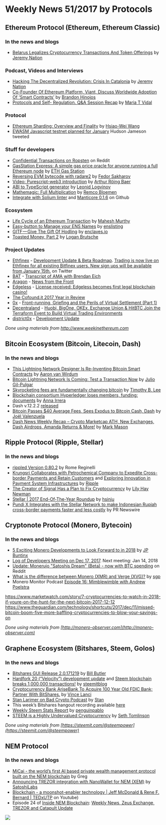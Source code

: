 # Weekly News 51/2017 by Protocols
## Ethereum Protocol (Ethereum, Ethereum Classic)
### In the news and blogs

* [Belarus Legalizes Cryptocurrency Transactions And Token Offerings](https://www.ethnews.com/belarus-legalizes-cryptocurrency-transactions-and-token-offerings) by [Jeremy Nation](https://www.ethnews.com/author/jeremy-nation)

### Podcast, Videos and Interviews  
* [Hacking The Decentralized Revolution: Crisis In Catalonia](https://www.ethnews.com/hacking-the-decentralized-revolution-crisis-in-catalonia) by [Jeremy Nation](https://www.ethnews.com/author/jeremy-nation)
* [Co-Founder Of Ethereum Platform, Viant, Discuss Worldwide Adoption Of ‘Smart Contracts’](https://scopeweekly.com/2017/12/21/co-founder-ethereum-platform-viant-discuss-worldwide-adoption-smart-contracts/) by [Brandon Hinojos](https://scopeweekly.com/author/brandonh/)
* [Protocols and Self- Regulation. Q&A Session Recap](https://medium.com/legal-block/protocols-and-self-regulation-q-a-session-recap-f279f5cee3c9) by [Maria T Vidal](https://medium.com/@mariat.vidal)

### Protocol
* [Ethereum Sharding: Overview and Finality](https://medium.com/@icebearhww/ethereum-sharding-and-finality-65248951f649) by [Hsiao-Wei Wang](https://medium.com/@icebearhww)
* [EWASM Javascript testnet planned for January](https://twitter.com/hudsonjameson/status/945906736187281409) Hudson Jameson tweeted

### Stuff for developers
* [Confidential Transactions on Ropsten](https://www.reddit.com/r/ethereum/comments/7mcibp/confidential_transactions_on_ropsten/) on Reddit
* [GasStation Express: A simple gas price oracle for anyone running a full Ethereum node](https://medium.com/@ethgasstation/gasstation-express-a-simple-gas-price-oracle-for-anyone-running-a-full-ethereum-node-f1bde46260f5) by [ETH Gas Station](https://medium.com/@ethgasstation)
* [Reversing EVM bytecode with radare2](https://blog.positive.com/reversing-evm-bytecode-with-radare2-ab77247e5e53) by [Fedor Sakharov](https://blog.positive.com/@theo_montekki)
* [Video: Purescript-web3 introduction](https://blog.foam.space/video-purescript-web3-introduction-bca47388bf70) by [Arthur Röing Baer](https://blog.foam.space/@arthurroingbaer)
* [ABI to TypeScript generator](https://blog.0xproject.com/abi-to-typescript-generator-b0fb5cae9e29) by [Leonid Logvinov](https://blog.0xproject.com/@Logvinov)
* [Mathemagic: Full Multiplication](https://medium.com/wicketh/mathemagic-full-multiply-27650fec525d) by [Remco Bloemen](https://medium.com/@recmo)
* [Integrate with Solium linter](https://github.com/ethereum/emacs-solidity/pull/17) and [Manticore 0.1.6](https://github.com/trailofbits/manticore/releases/tag/0.1.6) on Github

### Ecosystem
* [Life Cycle of an Ethereum Transaction](https://medium.com/blockchannel/life-cycle-of-an-ethereum-transaction-e5c66bae0f6e) by [Mahesh Murthy](https://medium.com/@mvmurthy)
* [Easy-button to Manage your ENS Names](https://medium.com/@enslisting.com/easy-button-to-manage-your-ens-names-c48aa7b86ca2) by [enslisting](https://medium.com/@enslisting.com)
* [GITF — Give The Gift Of Hodling](https://medium.com/@enclavesio/gitf-give-the-gift-of-hodling-39cf17f371b3) by [enclaves.io](https://medium.com/@enclavesio)
* [Toasted Money, Part 2](https://medium.com/@coinop.logan/toasted-money-part-2-b5dfd0b1e946) by [Logan Brutsche](https://medium.com/@coinop.logan)

### Project Updates
* [Ethfinex](https://www.bitfinex.com/ethfinex) - [Development Update & Beta Roadmap](https://blog.ethfinex.com/ethfinex-development-update-q1-roadmap-c12383ee8c9e). [Trading is now live on Ethfinex for all existing Bitfinex users. New sign ups will be available from January 15th.](https://twitter.com/ethfinex/status/946044606092754949) on Twitter
* [BAT](https://basicattentiontoken.org/) - [Transcript of AMA with Brendan Eich](https://www.reddit.com/r/BATProject/comments/7l4033/transcript_of_ama_with_brendan_eich_ceo_of_brave/)
* [Aragon](https://aragon.one/) - [News from the Front](https://blog.aragon.one/news-from-the-front-5820cd9f2e46)
* [Edgeless](https://edgeless.io/) - [License received: Edgeless becomes first legal blockchain casino!](https://medium.com/edgeless/license-received-edgeless-becomes-first-legal-blockchain-casino-7ec171f72c3e)
* [The Cofound.it 2017 Year in Review](https://blog.cofound.it/the-cofound-it-2017-year-in-review-e6412e1f1ac1)
* [0x](https://0xproject.com/) - [Front-running, Griefing and the Perils of Virtual Settlement (Part 1)](https://blog.0xproject.com/front-running-griefing-and-the-perils-of-virtual-settlement-part-1-8554ab283e97)
* [Decentraland](https://decentraland.org/) - [Huobi, BigOne, OKEx, Exchange Union & HitBTC Join the Terraform Event to Build Virtual Trading Environments](https://blog.decentraland.org/huobi-bigone-okex-exchange-union-hitbtc-join-the-terraform-event-to-build-virtual-trading-f9299841d0e3)
* [district0x](https://district0x.io/) - [Development Update](https://blog.district0x.io/district0x-dev-update-december-26th-2017-82f6205c383a)

*Done using materials from http://www.weekinethereum.com*

## Bitcoin Ecosystem (Bitcoin, Litecoin, Dash)
### In the news and blogs
* [This Lightning Network Designer Is Re-Inventing Bitcoin Smart Contracts](https://bitcoinmagazine.com/articles/lightning-network-designer-re-inventing-bitcoin-smart-contracts/) by [Aaron van Wirdum](https://bitcoinmagazine.com/authors/aaron-van-wirdum/)
* [Bitcoin Lightning Network Is Coming: Test a Transaction Now](https://bitcoinist.com/bitcoin-lightning-network-is-coming-test-a-transaction-now/) by [Julio Gil-Pulgar](https://bitcoinist.com/author/juliogp/)
* [Skyrocketing fees are fundamentally changing bitcoin](https://arstechnica.com/tech-policy/2017/12/bitcoin-fees-rising-high/) by [Timothy B. Lee](https://arstechnica.com/author/timlee/)
* [Blockchain consortium Hyperledger loses members, funding: documents](https://www.reuters.com/article/us-blockchain-consortium/blockchain-consortium-hyperledger-loses-members-funding-documents-idUSKBN1E92O4) by [Anna Irrera](https://www.reuters.com/journalists/anna-irrera)
* Dash v.12.2.2 [released](https://www.dash.org/forum/threads/version-12-2-release.17807/page-7#post-155111)
* [Bitcoin Passes $40 Average Fees, Sees Exodus to Bitcoin Cash, Dash](https://www.dashforcenews.com/bitcoin-passes-40-average-fees-sees-exodus-bitcoin-cash-dash/) by [Joël Valenzuela](https://www.dashforcenews.com/author/joelvalenzuela/)
* [Dash News Weekly Recap – Crypto Marketcap ATH, New Exchanges, Dash Airdrops, Amanda Returns & More!](https://www.dashforcenews.com/dash-news-weekly-recap-crypto-marketcap-ath-new-exchanges-dash-airdrops-amanda-returns/) by [Mark Mason](https://www.dashforcenews.com/author/markm/)


## Ripple Protocol (Ripple, Stellar)
### In the news and blogs
* [rippled Version 0.80.2](https://ripple.com/dev-blog/rippled-version-0-80-2) by Rome Reginelli
* [Krungsri Collaborates with Petrochemical Company to Expedite Cross-border Payments and Retain Customers](https://ripple.com/insights/thailands-fifth-largest-bank-krungsri-collaborates-petrochemical-company-expedite-cross-border-payments-retain-customers/) and [Exploring Innovation in Payment System Infrastructures](https://ripple.com/insights/exploring-innovation-payment-system-infrastructures/) by [Ripple](https://ripple.com)
* [The Creator of Signal Has a Plan to Fix Cryptocurrency](https://www.wired.com/story/mobilecoin-cryptocurrency/) by [Lily Hay Newman](https://www.wired.com/author/lily-hay-newman/)
* [Stellar | 2017 End-Of-The-Year Roundup](https://www.stellar.org/blog/stellar-2017-end-year-roundup/) by [hsinju](https://www.stellar.org/blog/author/hsinju/)
* [Pundi X Integrates with the Stellar Network to make Indonesian Rupiah cross-border payments faster and less costly](http://markets.businessinsider.com/news/stocks/Pundi-X-Integrates-with-the-Stellar-Network-to-make-Indonesian-Rupiah-cross-border-payments-faster-and-less-costly-1011748489) by PR Newswire

## Cryptonote Protocol (Monero, Bytecoin)
### In the news and blogs
* [5 Exciting Monero Developments to Look Forward to in 2018](https://themerkle.com/5-exciting-monero-developments-to-look-forward-to-in-2018/) by [JP Buntinx](http://www.newsbtc.com/author/jp-buntinx/)
* [Log of Developers Meeting on Dec 17, 2017](https://monerobase.com/wiki/DevMeeting_2017-12-17). Next meeting: Jan 14, 2018 
* [Update: Monerujo "Satoshis Dream" (Beta) - now with BTC spending](https://www.reddit.com/r/Monero/comments/7lv9d8/update_monerujo_satoshis_dream_beta_now_with_btc/) on Reddit
* [What is the difference between Monero (XMR) and Verge (XVG)?](https://monero.stackexchange.com/questions/6813/what-is-the-difference-between-monero-xmr-and-verge-xvg) by [sgp](https://monero.stackexchange.com/users/42/sgp)
* Monero Monitor Podcast [Episode 16: Mimblewimble with Andrew Poelstra](https://moneromonitor.com/episodes/2017-12-05-Episode-016.html)


https://www.marketwatch.com/story/7-cryptocurrencies-to-watch-in-2018-if-youre-on-the-hunt-for-the-next-bitcoin-2017-12-12
https://www.theguardian.com/technology/shortcuts/2017/dec/11/missed-bitcoin-boom-five-more-baffling-cryptocurrencies-to-blow-your-savings-on


*Done using materials from [http://monero-observer.com](http://monero-observer.com)* 

## Graphene Ecosystem (Bitshares, Steem, Golos)
### In the news and blogs

* [Bitshares GUI Release 2.0.171219](https://steemit.com/bitshares/@billbutler/bitshares-gui-release-2-0-171219) by [Bill Butler](https://steemit.com/@billbutler)
* [Hardfork 20 (“Velocity”) development update](https://steemit.com/steem/@steemitblog/hardfork-20-velocity-development-update) and [Steem blockchain breaks 1,000,000 transactions!](https://steemit.com/record/@steemitblog/steem-blockchain-breaks-1-000-000-transactions) by [steemitblog](https://steemit.com/@steemitblog)
* [Cryptocurrency Bank AriseBank To Acquire 100 Year Old FDIC Bank; Partner With BitShares.](http://www.zerohedge.com/news/2017-12-15/cryptocurrency-bank-arisebank-acquire-100-year-old-fdic-bank-partner-bitshares) by [Vince Lanci](http://www.zerohedge.com/users/vince-lanci)
* [Stan Larimer on Bad Crypto Podcast](https://steemit.com/bitshares/@stan/stan-larimer-on-bad-crypto-podcast) by [Stan](https://steemit.com/@stan)
* This week’s Bitshares hangout recording available [here](https://steemit.com/bitshares/@ash/recording-bitshares-hangout-51-2017-12-16-lottery-winner-next-hangout)
* [Weekly Steem Stats Report](https://steemit.com/steemit/@penguinpablo/weekly-steem-stats-report-monday-december-18-2017) by [penguinpablo](https://steemit.com/@penguinpablo)
* [STEEM is a Highly Undervalued Cryptocurrency](https://steemit.com/steemit/@sethlinson/steem-is-a-highly-undervalued-cryptocurrency) by [Seth Tomlinson](https://steemit.com/@sethlinson)

*Done using materials from [https://steemit.com/@steempower](https://steemit.com/@steempower)*

## NEM Protocol
### In the news and blogs
* [MiCai - the world’s first AI based private wealth management protocol built on the NEM blockchain](https://forum.nem.io/t/micai-the-world-s-first-ai-based-private-wealth-management-protocol-built-on-the-nem-blockchain/10698) by Greg
* [Announcing TREZOR integration with NanoWallet for NEM (XEM)](https://blog.trezor.io/announcement-trezor-integration-nanowallet-nem-xem-cryptocurrency-feature-803e7ffbf023) by [SatoshiLabs](https://blog.trezor.io/@satoshilabs)
* [Blockchain - a moonshot-enabler technology | Jeff McDonald & Rene F. Bernard | TEDxUTP](https://www.youtube.com/watch?v=pjvE3um_wj4&feature=youtu.be) on Youtube)
* Episode 24 of [Inside NEM Blockchain](https://www.youtube.com/channel/UCnsSiqyb0PuQkqT4v8Xjugw): [Weekly News, Zeus Exchange, TREZOR and Catapult Update](https://www.youtube.com/watch?v=mmaLUT4hXrw)

[![](https://steemitimages.com/DQmdkWT6cCPVYNzZASwHD3WZ5hKpHQv7927MvBt8wRYDDEC/image.png)](http://company.cyber.fund/#newsletter)
